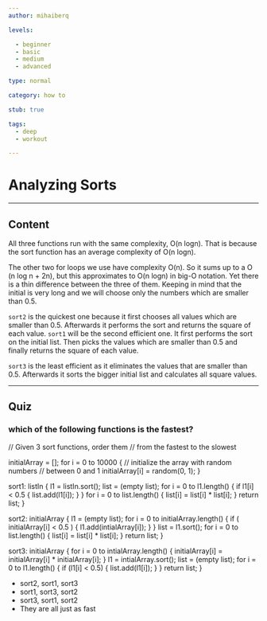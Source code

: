 ```yaml
---
author: mihaiberq

levels:

  - beginner
  - basic
  - medium
  - advanced

type: normal

category: how to

stub: true

tags:
  - deep
  - workout

---
```


# Analyzing Sorts

---

## Content

All three functions run with the same complexity, O(n logn). That is because the sort function has an average complexity of O(n logn).

The other two for loops we use have complexity O(n). So it sums up to a O (n log n + 2n), but this approximates to O(n logn) in big-O notation. Yet there is a thin difference between the three of them. Keeping in mind that the initial is very long and we will choose only the numbers which are smaller than 0.5.

`sort2` is the quickest one because it first chooses all values which are smaller than 0.5. Afterwards it performs the sort and returns the square of each value. `sort1` will be the second efficient one. It first performs the sort on the initial list. Then picks the values which are smaller than 0.5 and finally returns the square of each value.

`sort3` is the least efficient as it eliminates the values that are smaller than 0.5. Afterwards it sorts the bigger initial list and calculates all square values.

---

## Quiz

### which of the following functions is the fastest?

// Given 3 sort functions, order them
// from the fastest to the slowest

initialArray = [];
for i = 0 to 10000 {
// initialize the array with random numbers
// between 0 and 1
initialArray[i] = random(0, 1);
}

sort1: listIn {
l1 = listIn.sort();
list = (empty list);
for i = 0 to l1.length() {
if l1[i] < 0.5 {
list.add(l1[i]);
}
}
for i = 0 to list.length() {
list[i] = list[i] \* list[i];
}
return list;
}

sort2: initialArray {
l1 = (empty list);
for i = 0 to initialArray.length() {
if ( initialArray[i] < 0.5 ) {
l1.add(intialArray[i]);
}
}
list = l1.sort();
for i = 0 to list.length() {
list[i] = list[i] \* list[i];
}
return list;
}

sort3: initialArray {
for i = 0 to intialArray.length() {
initialArray[i] = initialArray[i] \* initialArray[i];
}
l1 = intialArray.sort();
list = (empty list);
for i = 0 to l1.length() {
if (l1[i] < 0.5) {
list.add(l1[i]);
}
}
return list;
}

- sort2, sort1, sort3
- sort1, sort3, sort2
- sort3, sort1, sort2
- They are all just as fast
